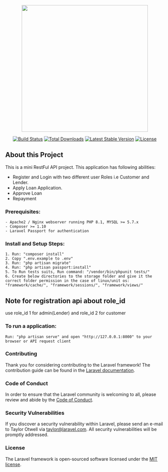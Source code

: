 <p align="center"><a href="https://laravel.com" target="_blank"><img src="https://raw.githubusercontent.com/laravel/art/master/logo-lockup/5%20SVG/2%20CMYK/1%20Full%20Color/laravel-logolockup-cmyk-red.svg" width="400"></a></p>

<p align="center">
<a href="https://travis-ci.org/laravel/framework"><img src="https://travis-ci.org/laravel/framework.svg" alt="Build Status"></a>
<a href="https://packagist.org/packages/laravel/framework"><img src="https://img.shields.io/packagist/dt/laravel/framework" alt="Total Downloads"></a>
<a href="https://packagist.org/packages/laravel/framework"><img src="https://img.shields.io/packagist/v/laravel/framework" alt="Latest Stable Version"></a>
<a href="https://packagist.org/packages/laravel/framework"><img src="https://img.shields.io/packagist/l/laravel/framework" alt="License"></a>
</p>

## About this Project

This is a mini RestFul API project. This application has following abilities:

- Register and Login with two different user Roles i.e Customer and Lender.
- Apply Loan Application.
- Approve Loan
- Repayment

### Prerequisites:
    - Apache2 / Nginx webserver running PHP 8.1, MYSQL >= 5.7.x 
    - Composer >= 1.10
    - Laravel Passport for authentication

### Install and Setup Steps:
    1. Run: "composer install"
    2. Copy ".env.example to .env"
    3. Run: "php artisan migrate"
    4. Run: "php artisan passport:install"
    5. To Run tests suits, Run command: "/vendor/bin/phpunit tests/"
    6. Create below directories to the storage folder and give it the correct folder permission in the case of linux/unit os:
    "framework/cache/", "framework/sessions/", "framework/views/"


## Note for registration api about role_id

use role_id 1 for admin(Lender) and role_id 2 for customer

### To run a application:
    Run: "php artisan serve" and open "http://127.0.0.1:8000" to your browser or API request client

### Contributing

Thank you for considering contributing to the Laravel framework! The contribution guide can be found in the [Laravel documentation](https://laravel.com/docs/contributions).

### Code of Conduct

In order to ensure that the Laravel community is welcoming to all, please review and abide by the [Code of Conduct](https://laravel.com/docs/contributions#code-of-conduct).

### Security Vulnerabilities

If you discover a security vulnerability within Laravel, please send an e-mail to Taylor Otwell via [taylor@laravel.com](mailto:taylor@laravel.com). All security vulnerabilities will be promptly addressed.

### License

The Laravel framework is open-sourced software licensed under the [MIT license](https://opensource.org/licenses/MIT).
